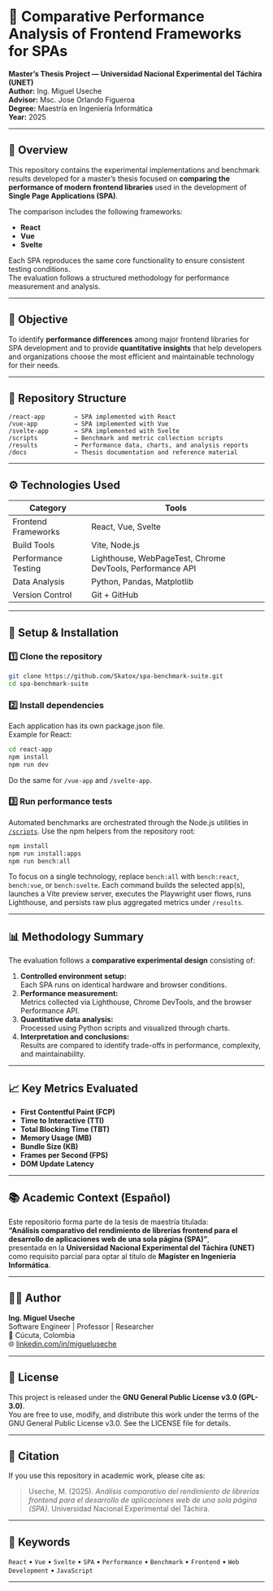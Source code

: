 # 🧠 Comparative Performance Analysis of Frontend Frameworks for SPAs

**Master’s Thesis Project — Universidad Nacional Experimental del Táchira (UNET)**  
**Author:** Ing. Miguel Useche  
**Advisor:** Msc. Jose Orlando Figueroa  
**Degree:** Maestría en Ingeniería Informática  
**Year:** 2025  

---

## 📖 Overview

This repository contains the experimental implementations and benchmark results developed for a master’s thesis focused on **comparing the performance of modern frontend libraries** used in the development of **Single Page Applications (SPA)**.

The comparison includes the following frameworks:
- **React**
- **Vue**
- **Svelte**

Each SPA reproduces the same core functionality to ensure consistent testing conditions.  
The evaluation follows a structured methodology for performance measurement and analysis.

---

## 🎯 Objective

To identify **performance differences** among major frontend libraries for SPA development and to provide **quantitative insights** that help developers and organizations choose the most efficient and maintainable technology for their needs.

---

## 🧩 Repository Structure

```
/react-app        → SPA implemented with React
/vue-app          → SPA implemented with Vue
/svelte-app       → SPA implemented with Svelte
/scripts          → Benchmark and metric collection scripts
/results          → Performance data, charts, and analysis reports
/docs             → Thesis documentation and reference material
```

---

## ⚙️ Technologies Used

| Category | Tools |
|-----------|--------|
| Frontend Frameworks | React, Vue, Svelte |
| Build Tools | Vite, Node.js |
| Performance Testing | Lighthouse, WebPageTest, Chrome DevTools, Performance API |
| Data Analysis | Python, Pandas, Matplotlib |
| Version Control | Git + GitHub |

---

## 🚀 Setup & Installation

### 1️⃣ Clone the repository
```bash
git clone https://github.com/Skatox/spa-benchmark-suite.git
cd spa-benchmark-suite
```

### 2️⃣ Install dependencies
Each application has its own package.json file.  
Example for React:
```bash
cd react-app
npm install
npm run dev
```

Do the same for `/vue-app` and `/svelte-app`.

### 3️⃣ Run performance tests
Automated benchmarks are orchestrated through the Node.js utilities in [`/scripts`](./scripts). Use the npm helpers from the repository root:

```bash
npm install
npm run install:apps
npm run bench:all
```

To focus on a single technology, replace `bench:all` with `bench:react`, `bench:vue`, or `bench:svelte`. Each command builds the selected app(s), launches a Vite preview server, executes the Playwright user flows, runs Lighthouse, and persists raw plus aggregated metrics under `/results`.

---

## 📊 Methodology Summary

The evaluation follows a **comparative experimental design** consisting of:

1. **Controlled environment setup:**  
   Each SPA runs on identical hardware and browser conditions.
2. **Performance measurement:**  
   Metrics collected via Lighthouse, Chrome DevTools, and the browser Performance API.
3. **Quantitative data analysis:**  
   Processed using Python scripts and visualized through charts.
4. **Interpretation and conclusions:**  
   Results are compared to identify trade-offs in performance, complexity, and maintainability.

---

## 📈 Key Metrics Evaluated

- **First Contentful Paint (FCP)**  
- **Time to Interactive (TTI)**  
- **Total Blocking Time (TBT)**  
- **Memory Usage (MB)**  
- **Bundle Size (KB)**  
- **Frames per Second (FPS)**  
- **DOM Update Latency**

---

## 📚 Academic Context (Español)

Este repositorio forma parte de la tesis de maestría titulada:  
**“Análisis comparativo del rendimiento de librerías frontend para el desarrollo de aplicaciones web de una sola página (SPA)”**,  
presentada en la **Universidad Nacional Experimental del Táchira (UNET)** como requisito parcial para optar al título de **Magíster en Ingeniería Informática**.

---

## 👨‍💻 Author

**Ing. Miguel Useche**  
Software Engineer | Professor | Researcher  
📍 Cúcuta, Colombia  
🌐 [linkedin.com/in/migueluseche](https://linkedin.com/in/migueluseche)

---

## 📜 License

This project is released under the **GNU General Public License v3.0 (GPL-3.0)**.  
You are free to use, modify, and distribute this work under the terms of the GNU General Public License v3.0. See the LICENSE file for details.

---

## 🧩 Citation

If you use this repository in academic work, please cite as:

> Useche, M. (2025). *Análisis comparativo del rendimiento de librerías frontend para el desarrollo de aplicaciones web de una sola página (SPA).* Universidad Nacional Experimental del Táchira.

---

## 🧠 Keywords

`React` • `Vue` • `Svelte` • `SPA` • `Performance` • `Benchmark` • `Frontend` • `Web Development` • `JavaScript`

---
